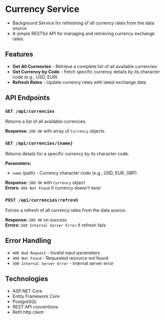 # Currency Service

- Background Service for refreshing of all currency rates from the data source
- A simple RESTful API for managing and retrieving currency exchange rates.

## Features

- **Get All Currencies** - Retrieve a complete list of all available currencies
- **Get Currency by Code** - Fetch specific currency details by its character code (e.g., USD, EUR)
- **Refresh Rates** - Update currency rates with latest exchange data

## API Endpoints

### `GET /api/currencies`
Returns a list of all available currencies.

**Response:** `200 OK` with array of `Currency` objects

### `GET /api/currencies/{name}`
Returns details for a specific currency by its character code.

**Parameters:**
- `name` (path) - Currency character code (e.g., USD, EUR, GBP)

**Response:** `200 OK` with `Currency` object  
**Errors:** `404 Not Found` if currency doesn't exist

### `POST /api/currencies/refresh`
Forces a refresh of all currency rates from the data source.

**Response:** `200 OK` on success  
**Errors:** `500 Internal Server Error` if refresh fails

## Error Handling

- `400 Bad Request` - Invalid input parameters
- `404 Not Found` - Requested resource not found
- `500 Internal Server Error` - Internal server error

## Technologies

- ASP.NET Core
- Entity Framework Core
- PostgreSQL
- REST API conventions
- Refit http client